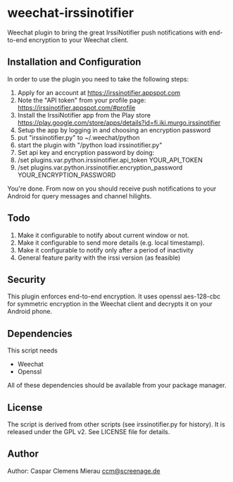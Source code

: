 weechat-irssinotifier
=====================

Weechat plugin to bring the great IrssiNotifier push notifications with end-to-end encryption to your Weechat client.

## Installation and Configuration

In order to use the plugin you need to take the following steps:

1. Apply for an account at https://irssinotifier.appspot.com
2. Note the "API token" from your profile page: https://irssinotifier.appspot.com/#profile
3. Install the IrssiNotifier app from the Play store https://play.google.com/store/apps/details?id=fi.iki.murgo.irssinotifier
4. Setup the app by logging in and choosing an encryption password
5. put "irssinotifier.py" to ~/.weechat/python
6. start the plugin with "/python load irssinotifier.py"
7. Set api key and encryption password by doing:
8. /set plugins.var.python.irssinotifier.api_token YOUR_API_TOKEN
9. /set plugins.var.python.irssinotifier.encryption_password YOUR_ENCRYPTION_PASSWORD

You're done. From now on you should receive push notifications to your Android for query messages and channel hilights.

## Todo

1. Make it configurable to notify about current window or not.
2. Make it configurable to send more details (e.g. local timestamp).
3. Make it configurable to notify only after a period of inactivity
4. General feature parity with the irssi version (as feasible)

## Security

This plugin enforces end-to-end encryption. It uses openssl aes-128-cbc for symmetric encryption in the Weechat client and decrypts it on your Android phone.

## Dependencies

This script needs

* Weechat
* Openssl

All of these dependencies should be available from your package manager.

## License

The script is derived from other scripts (see irssinotifier.py for history). It is released under the GPL v2. See LICENSE file for details.

## Author

Author: Caspar Clemens Mierau <ccm@screenage.de>

